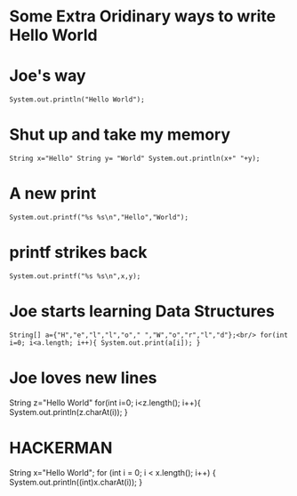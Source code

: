 # Some Extra Oridinary ways to write Hello World

# Joe's way
`System.out.println("Hello World");`

# Shut up and take my memory
`String x="Hello"
String y= "World"
System.out.println(x+" "+y);`

# A new print
`System.out.printf("%s %s\n","Hello","World");`

# printf strikes back
`System.out.printf("%s %s\n",x,y);`

# Joe starts learning Data Structures
`String[] a={"H","e","l","l","o"," ","W","o","r","l","d"};<br/>
 for(int i=0; i<a.length; i++){
      System.out.print(a[i]);
 }`
 
 # Joe loves new lines
 String z="Hello World"
 for(int i=0; i<z.length(); i++){
      System.out.println(z.charAt(i));
 }
 
 # HACKERMAN
 String x="Hello World";
for (int i = 0; i < x.length(); i++) {
       System.out.println((int)x.charAt(i));
  }
